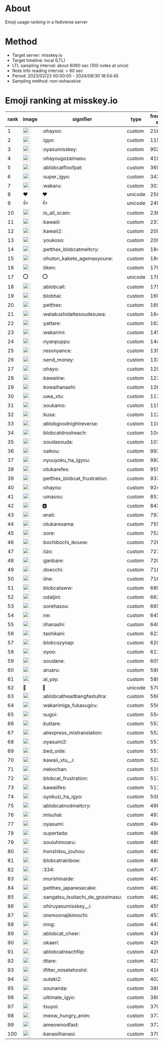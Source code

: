 # About
Emoji usage ranking in a fediverse server

# Method
- Target server: misskey.io
- Target timeline: local (LTL)
- LTL sampling interval: about 6060 sec (100 notes at once)
- Note info reading interval: > 60 sec
- Period: 2023/02/23 00:00:00 - 2024/08/30 18:54:45 
- Sampling method: non-exhaustive

# Emoji ranking at misskey.io

|rank|image|signifier|type|frequency score|
|----|----|----|----|----|
|1|<img height="24" src="https://misskey.io/emoji/ohayoo.webp">|:ohayoo:|custom|216964|
|2|<img height="24" src="https://misskey.io/emoji/igyo.webp">|:igyo:|custom|115521|
|3|<img height="24" src="https://misskey.io/emoji/oyasumisskey.webp">|:oyasumisskey:|custom|90275|
|4|<img height="24" src="https://misskey.io/emoji/ohayougozaimasu.webp">|:ohayougozaimasu:|custom|41960|
|5|<img height="24" src="https://misskey.io/emoji/ablobcatfloofpat.webp">|:ablobcatfloofpat:|custom|36905|
|6|<img height="24" src="https://misskey.io/emoji/super_igyo.webp">|:super_igyo:|custom|34726|
|7|<img height="24" src="https://misskey.io/emoji/wakaru.webp">|:wakaru:|custom|30143|
|8|❤|❤|unicode|25899|
|9|👍|👍|unicode|24940|
|10|<img height="24" src="https://misskey.io/emoji/is_all_scam.webp">|:is_all_scam:|custom|23601|
|11|<img height="24" src="https://misskey.io/emoji/kawaiii.webp">|:kawaiii:|custom|23195|
|12|<img height="24" src="https://misskey.io/emoji/kawaii2.webp">|:kawaii2:|custom|20961|
|13|<img height="24" src="https://misskey.io/emoji/youkoso.webp">|:youkoso:|custom|20079|
|14|<img height="24" src="https://misskey.io/emoji/petthex_blobcatmeltcry.webp">|:petthex_blobcatmeltcry:|custom|18495|
|15|<img height="24" src="https://misskey.io/emoji/ohuton_kakete_agemasyoune.webp">|:ohuton_kakete_agemasyoune:|custom|18408|
|16|<img height="24" src="https://misskey.io/emoji/tiken.webp">|:tiken:|custom|17923|
|17|⭕|⭕|unicode|17852|
|18|<img height="24" src="https://misskey.io/emoji/ablobcall.webp">|:ablobcall:|custom|17553|
|19|<img height="24" src="https://misskey.io/emoji/blobhai.webp">|:blobhai:|custom|16990|
|20|<img height="24" src="https://misskey.io/emoji/petthex.webp">|:petthex:|custom|16905|
|21|<img height="24" src="https://misskey.io/emoji/watakushidattesoudesuwa.webp">|:watakushidattesoudesuwa:|custom|16470|
|22|<img height="24" src="https://misskey.io/emoji/yattare.webp">|:yattare:|custom|16294|
|23|<img height="24" src="https://misskey.io/emoji/wakarimi.webp">|:wakarimi:|custom|14503|
|24|<img height="24" src="https://misskey.io/emoji/nyanpuppu.webp">|:nyanpuppu:|custom|14413|
|25|<img height="24" src="https://misskey.io/emoji/resonyance.webp">|:resonyance:|custom|13555|
|26|<img height="24" src="https://misskey.io/emoji/send_money.webp">|:send_money:|custom|13319|
|27|<img height="24" src="https://misskey.io/emoji/ohayo.webp">|:ohayo:|custom|12920|
|28|<img height="24" src="https://misskey.io/emoji/kawaiine.webp">|:kawaiine:|custom|12729|
|29|<img height="24" src="https://misskey.io/emoji/kowaihanashi.webp">|:kowaihanashi:|custom|12695|
|30|<img height="24" src="https://misskey.io/emoji/uwa_xtu.webp">|:uwa_xtu:|custom|11712|
|31|<img height="24" src="https://misskey.io/emoji/soukamo.webp">|:soukamo:|custom|11545|
|32|<img height="24" src="https://misskey.io/emoji/kusa.webp">|:kusa:|custom|11248|
|33|<img height="24" src="https://misskey.io/emoji/ablobgoodnightreverse.webp">|:ablobgoodnightreverse:|custom|11008|
|34|<img height="24" src="https://misskey.io/emoji/blobcatdroolreach.webp">|:blobcatdroolreach:|custom|10427|
|35|<img height="24" src="https://misskey.io/emoji/soudasouda.webp">|:soudasouda:|custom|10135|
|36|<img height="24" src="https://misskey.io/emoji/saikou.webp">|:saikou:|custom|9931|
|37|<img height="24" src="https://misskey.io/emoji/nyuuyoku_ha_igyou.webp">|:nyuuyoku_ha_igyou:|custom|9924|
|38|<img height="24" src="https://misskey.io/emoji/otukarefes.webp">|:otukarefes:|custom|9553|
|39|<img height="24" src="https://misskey.io/emoji/petthex_blobcat_frustration.webp">|:petthex_blobcat_frustration:|custom|9373|
|40|<img height="24" src="https://misskey.io/emoji/ohayou.webp">|:ohayou:|custom|9243|
|41|<img height="24" src="https://misskey.io/emoji/umasou.webp">|:umasou:|custom|8519|
|42|<img height="24" src="https://misskey.io/emoji/a.webp">|:a:|custom|8434|
|43|<img height="24" src="https://misskey.io/emoji/erait.webp">|:erait:|custom|7970|
|44|<img height="24" src="https://misskey.io/emoji/otukaresama.webp">|:otukaresama:|custom|7551|
|45|<img height="24" src="https://misskey.io/emoji/sore.webp">|:sore:|custom|7529|
|46|<img height="24" src="https://misskey.io/emoji/bochibochi_ikoune.webp">|:bochibochi_ikoune:|custom|7282|
|47|<img height="24" src="https://misskey.io/emoji/iizo.webp">|:iizo:|custom|7214|
|48|<img height="24" src="https://misskey.io/emoji/ganbare.webp">|:ganbare:|custom|7209|
|49|<img height="24" src="https://misskey.io/emoji/doecchi.webp">|:doecchi:|custom|7181|
|50|<img height="24" src="https://misskey.io/emoji/iine.webp">|:iine:|custom|7164|
|51|<img height="24" src="https://misskey.io/emoji/blobcataww.webp">|:blobcataww:|custom|6898|
|52|<img height="24" src="https://misskey.io/emoji/odaijini.webp">|:odaijini:|custom|6671|
|53|<img height="24" src="https://misskey.io/emoji/sorehasou.webp">|:sorehasou:|custom|6656|
|54|<img height="24" src="https://misskey.io/emoji/ne.webp">|:ne:|custom|6459|
|55|<img height="24" src="https://misskey.io/emoji/iihanashi.webp">|:iihanashi:|custom|6409|
|56|<img height="24" src="https://misskey.io/emoji/tashikani.webp">|:tashikani:|custom|6232|
|57|<img height="24" src="https://misskey.io/emoji/blobcozynap.webp">|:blobcozynap:|custom|6208|
|58|<img height="24" src="https://misskey.io/emoji/oyoo.webp">|:oyoo:|custom|6112|
|59|<img height="24" src="https://misskey.io/emoji/soudane.webp">|:soudane:|custom|6052|
|60|<img height="24" src="https://misskey.io/emoji/aruaru.webp">|:aruaru:|custom|5989|
|61|<img height="24" src="https://misskey.io/emoji/ai_yay.webp">|:ai_yay:|custom|5889|
|62|🎉|🎉|unicode|5706|
|63|<img height="24" src="https://misskey.io/emoji/ablobcatheadbangfastultra.webp">|:ablobcatheadbangfastultra:|custom|5664|
|64|<img height="24" src="https://misskey.io/emoji/wakarimiga_fukasugiru.webp">|:wakarimiga_fukasugiru:|custom|5560|
|65|<img height="24" src="https://misskey.io/emoji/sugoi.webp">|:sugoi:|custom|5545|
|66|<img height="24" src="https://misskey.io/emoji/kuttare.webp">|:kuttare:|custom|5534|
|67|<img height="24" src="https://misskey.io/emoji/aliexpress_mistranslation.webp">|:aliexpress_mistranslation:|custom|5524|
|68|<img height="24" src="https://misskey.io/emoji/oyasumi2.webp">|:oyasumi2:|custom|5519|
|69|<img height="24" src="https://misskey.io/emoji/bed_oide.webp">|:bed_oide:|custom|5510|
|70|<img height="24" src="https://misskey.io/emoji/kawaii_xtu__i.webp">|:kawaii_xtu__i:|custom|5224|
|71|<img height="24" src="https://misskey.io/emoji/nekochan.webp">|:nekochan:|custom|5193|
|72|<img height="24" src="https://misskey.io/emoji/blobcat_frustration.webp">|:blobcat_frustration:|custom|5175|
|73|<img height="24" src="https://misskey.io/emoji/kawaiifes.webp">|:kawaiifes:|custom|5113|
|74|<img height="24" src="https://misskey.io/emoji/syokuzi_ha_igyo.webp">|:syokuzi_ha_igyo:|custom|5085|
|75|<img height="24" src="https://misskey.io/emoji/ablobcatnodmeltcry.webp">|:ablobcatnodmeltcry:|custom|4981|
|76|<img height="24" src="https://misskey.io/emoji/misuhai.webp">|:misuhai:|custom|4977|
|77|<img height="24" src="https://misskey.io/emoji/oyasumi.webp">|:oyasumi:|custom|4944|
|78|<img height="24" src="https://misskey.io/emoji/supertada.webp">|:supertada:|custom|4904|
|79|<img height="24" src="https://misskey.io/emoji/souiuhimoaru.webp">|:souiuhimoaru:|custom|4858|
|80|<img height="24" src="https://misskey.io/emoji/honshitsu_jouhou.webp">|:honshitsu_jouhou:|custom|4824|
|81|<img height="24" src="https://misskey.io/emoji/blobcatrainbow.webp">|:blobcatrainbow:|custom|4807|
|82|<img height="24" src="https://misskey.io/emoji/334.webp">|:334:|custom|4779|
|83|<img height="24" src="https://misskey.io/emoji/murishinaide.webp">|:murishinaide:|custom|4675|
|84|<img height="24" src="https://misskey.io/emoji/petthex_japanesecake.webp">|:petthex_japanesecake:|custom|4639|
|85|<img height="24" src="https://misskey.io/emoji/sangatsu_tsuitachi_de_gozaimasu.webp">|:sangatsu_tsuitachi_de_gozaimasu:|custom|4623|
|86|<img height="24" src="https://misskey.io/emoji/ohiruyasumisskey__i.webp">|:ohiruyasumisskey__i:|custom|4552|
|87|<img height="24" src="https://misskey.io/emoji/oremoonajikimochi.webp">|:oremoonajikimochi:|custom|4534|
|88|<img height="24" src="https://misskey.io/emoji/mog.webp">|:mog:|custom|4434|
|89|<img height="24" src="https://misskey.io/emoji/ablobcat_cheer.webp">|:ablobcat_cheer:|custom|4389|
|90|<img height="24" src="https://misskey.io/emoji/okaeri.webp">|:okaeri:|custom|4269|
|91|<img height="24" src="https://misskey.io/emoji/ablobcatreachflip.webp">|:ablobcatreachflip:|custom|4262|
|92|<img height="24" src="https://misskey.io/emoji/ittare.webp">|:ittare:|custom|4236|
|93|<img height="24" src="https://misskey.io/emoji/ifilter_misetehoshii.webp">|:ifilter_misetehoshii:|custom|4167|
|94|<img height="24" src="https://misskey.io/emoji/suteki2.webp">|:suteki2:|custom|4024|
|95|<img height="24" src="https://misskey.io/emoji/sounanda.webp">|:sounanda:|custom|3888|
|96|<img height="24" src="https://misskey.io/emoji/ultimate_igyo.webp">|:ultimate_igyo:|custom|3807|
|97|<img height="24" src="https://misskey.io/emoji/tsuyoi.webp">|:tsuyoi:|custom|3797|
|98|<img height="24" src="https://misskey.io/emoji/meow_hungry_anim.webp">|:meow_hungry_anim:|custom|3774|
|99|<img height="24" src="https://misskey.io/emoji/ameownodfast.webp">|:ameownodfast:|custom|3725|
|100|<img height="24" src="https://misskey.io/emoji/kanasiihanasi.webp">|:kanasiihanasi:|custom|3706|

